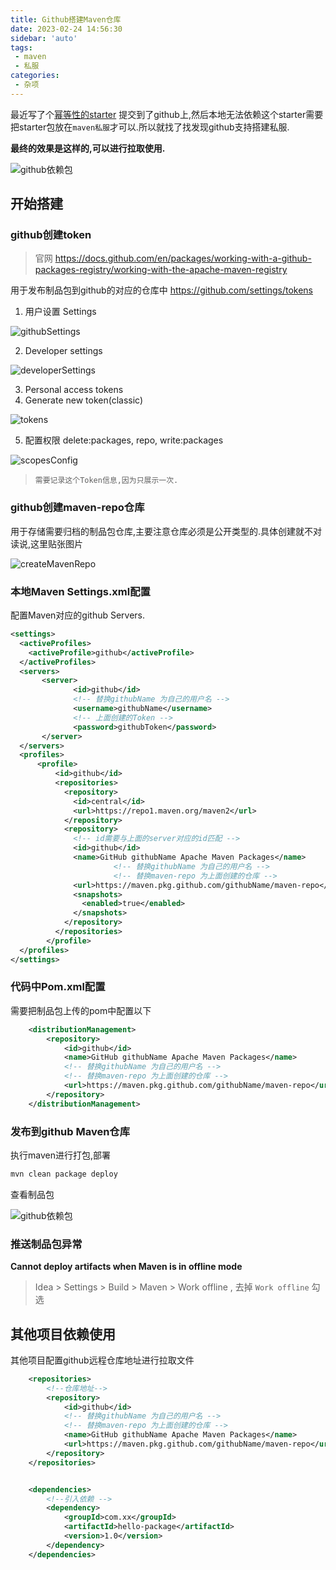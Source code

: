 ```yaml
---
title: Github搭建Maven仓库
date: 2023-02-24 14:56:30
sidebar: 'auto'
tags:
 - maven
 - 私服
categories: 
 - 杂项
---
```


最近写了个[幂等性的starter](../java/idempotent.md) 提交到了github上,然后本地无法依赖这个starter需要把starter包放在`maven私服`才可以.所以就找了找发现github支持搭建私服.

__最终的效果是这样的,可以进行拉取使用.__

![github依赖包](/images/other/githubMaven/githubMaven.png)


## 开始搭建
### github创建token
> 官网 https://docs.github.com/en/packages/working-with-a-github-packages-registry/working-with-the-apache-maven-registry

用于发布制品包到github的对应的仓库中 
https://github.com/settings/tokens

1. 用户设置 Settings

![githubSettings](/images/other/githubMaven/githubSettings.png)

2. Developer settings 

![developerSettings](/images/other/githubMaven/developerSettings.png)

3. Personal access tokens   
4. Generate new token(classic)

![tokens](/images/other/githubMaven/tokens.png)

5. 配置权限 delete:packages, repo, write:packages

![scopesConfig](/images/other/githubMaven/scopesConfig.png)

> `需要记录这个Token信息,因为只展示一次.`

### github创建maven-repo仓库
用于存储需要归档的制品包仓库,主要注意仓库必须是公开类型的.具体创建就不对读说,这里贴张图片

![createMavenRepo](/images/other/githubMaven/createMavenRepo.png)


### 本地Maven Settings.xml配置
配置Maven对应的github Servers.
```xml
<settings>
  <activeProfiles>
    <activeProfile>github</activeProfile>
  </activeProfiles>
  <servers>
       <server>
              <id>github</id>
              <!-- 替换githubName 为自己的用户名 -->
              <username>githubName</username>
              <!-- 上面创建的Token -->
              <password>githubToken</password>
       </server>
  </servers>
  <profiles>
	  <profile>
		  <id>github</id>
		  <repositories>
			<repository>
			  <id>central</id>
			  <url>https://repo1.maven.org/maven2</url>
			</repository>
			<repository>
			  <!-- id需要与上面的server对应的id匹配 -->
			  <id>github</id>
			  <name>GitHub githubName Apache Maven Packages</name>
                       <!-- 替换githubName 为自己的用户名 -->
                       <!-- 替换maven-repo 为上面创建的仓库 -->
			  <url>https://maven.pkg.github.com/githubName/maven-repo</url>
			  <snapshots>
				<enabled>true</enabled>
			  </snapshots>
			</repository>
		  </repositories>
		</profile>
  </profiles>
</settings>
```

### 代码中Pom.xml配置
需要把制品包上传的pom中配置以下
```xml
    <distributionManagement>
        <repository>
            <id>github</id>
            <name>GitHub githubName Apache Maven Packages</name>
            <!-- 替换githubName 为自己的用户名 -->
            <!-- 替换maven-repo 为上面创建的仓库 -->
            <url>https://maven.pkg.github.com/githubName/maven-repo</url>
        </repository>
    </distributionManagement>
```

### 发布到github Maven仓库
执行maven进行打包,部署
```bash
mvn clean package deploy
```
查看制品包

![github依赖包](/images/other/githubMaven/githubMaven.png)



### 推送制品包异常     
__Cannot deploy artifacts when Maven is in offline mode__

> Idea > Settings > Build > Maven > Work offline , 去掉 `Work offline` 勾选




## 其他项目依赖使用
其他项目配置github远程仓库地址进行拉取文件
```xml
    <repositories>
        <!--仓库地址-->
        <repository>
            <id>github</id>
            <!-- 替换githubName 为自己的用户名 -->
            <!-- 替换maven-repo 为上面创建的仓库 -->
            <name>GitHub githubName Apache Maven Packages</name>
            <url>https://maven.pkg.github.com/githubName/maven-repo</url>
        </repository>
    </repositories>


    <dependencies>
        <!--引入依赖 -->
        <dependency>
            <groupId>com.xx</groupId>
            <artifactId>hello-package</artifactId>
            <version>1.0</version>
        </dependency>
    </dependencies>
```

